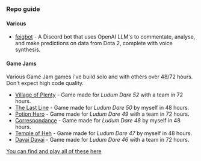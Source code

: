 ### Repo guide
#### Various
* [feigbot](https://github.com/oyvinw/feigbot) - A Discord bot that uses OpenAI LLM's to commentate, analyse, and make predictions on data from Dota 2, complete with voice synthesis.

#### Game Jams
Various Game Jam games i've build solo and with others over 48/72 hours. Don't expect high code quality.
* [Village of Plenty](https://github.com/coldays/Cards-of-Dunshire) - Game made for *Ludum Dare 52* with a team in 72 hours.
* [The Last Line](https://github.com/oyvinw/ldjam50) - Game made for *Ludum Dare 50* by myself in 48 hours.
* [Potion Hero](https://github.com/oyvinw/potion_hero) - Game made for *Ludum Dare 49* with a team in 72 hours.
* [Correspondance](https://github.com/oyvinw/correspondance) - Game made for *Ludum Dare 48* by myself in 48 hours.
* [Temple of Heh](https://github.com/oyvinw/temple_of_heh) - Game made for *Ludum Dare 47* by myself in 48 hours.
* [Davai Davai](https://github.com/oyvinw/davai-davai) - Game made for *Ludum Dare 46* with a team in 72 hours.

[You can find and play all of these here](https://djanque.itch.io/)
